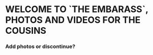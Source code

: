 <html>
  <body>
    <h1>WELCOME TO `THE EMBARASS`, PHOTOS AND VIDEOS FOR THE COUSINS</h1>
    <h3>Add photos or discontinue?</h3>
